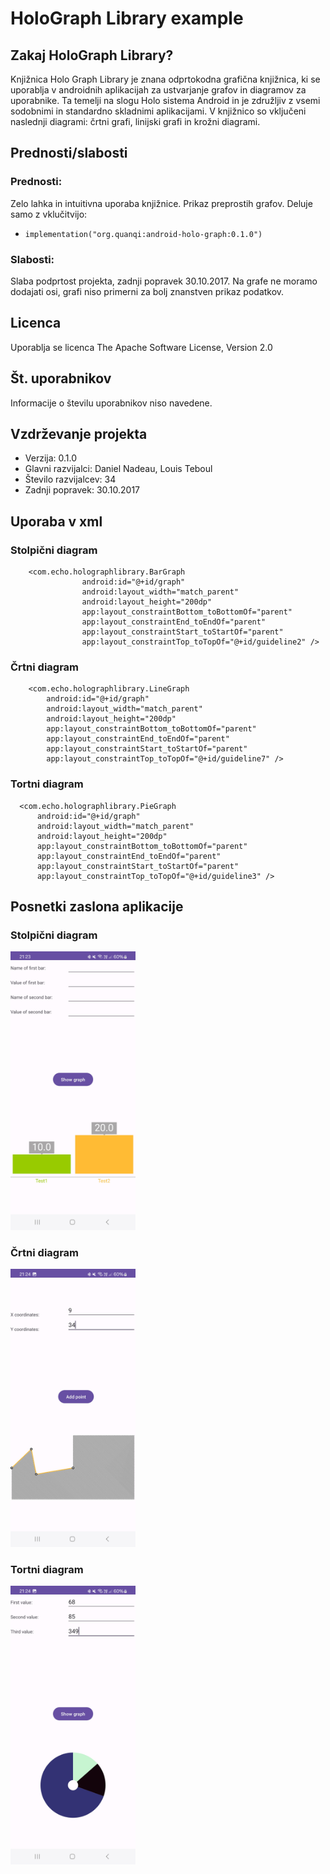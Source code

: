 # HoloGraph Library example

## Zakaj HoloGraph Library?
Knjižnica Holo Graph Library je znana odprtokodna grafična knjižnica, ki se uporablja v androidnih aplikacijah za ustvarjanje grafov in diagramov za uporabnike.
Ta temelji na slogu Holo sistema Android in je združljiv z vsemi sodobnimi in standardno skladnimi aplikacijami.
V knjižnico so vključeni naslednji diagrami: črtni grafi, linijski grafi in krožni diagrami.

## Prednosti/slabosti

### Prednosti:

Zelo lahka in intuitivna uporaba knjižnice. Prikaz preprostih grafov. Deluje samo z vklučitvijo:
-     implementation("org.quanqi:android-holo-graph:0.1.0")

### Slabosti:

Slaba podprtost projekta, zadnji popravek 30.10.2017. Na grafe ne moramo dodajati osi, grafi niso primerni za bolj znanstven prikaz podatkov. 

## Licenca

Uporablja se licenca The Apache Software License, Version 2.0

## Št. uporabnikov

Informacije o številu uporabnikov niso navedene.

## Vzdrževanje projekta

- Verzija: 0.1.0
- Glavni razvijalci: Daniel Nadeau, Louis Teboul
- Število razvijalcev: 34
- Zadnji popravek:  30.10.2017

## Uporaba v xml
### Stolpični diagram
        
        <com.echo.holographlibrary.BarGraph
                    android:id="@+id/graph"
                    android:layout_width="match_parent"
                    android:layout_height="200dp"
                    app:layout_constraintBottom_toBottomOf="parent"
                    app:layout_constraintEnd_toEndOf="parent"
                    app:layout_constraintStart_toStartOf="parent"
                    app:layout_constraintTop_toTopOf="@+id/guideline2" />

### Črtni diagram

        <com.echo.holographlibrary.LineGraph
            android:id="@+id/graph"
            android:layout_width="match_parent"
            android:layout_height="200dp"
            app:layout_constraintBottom_toBottomOf="parent"
            app:layout_constraintEnd_toEndOf="parent"
            app:layout_constraintStart_toStartOf="parent"
            app:layout_constraintTop_toTopOf="@+id/guideline7" />

### Tortni diagram

      <com.echo.holographlibrary.PieGraph
          android:id="@+id/graph"
          android:layout_width="match_parent"
          android:layout_height="200dp"
          app:layout_constraintBottom_toBottomOf="parent"
          app:layout_constraintEnd_toEndOf="parent"
          app:layout_constraintStart_toStartOf="parent"
          app:layout_constraintTop_toTopOf="@+id/guideline3" />

## Posnetki zaslona aplikacije
### Stolpični diagram
<img src="bar1.jpg" width="200" alt="Example Image"/>

### Črtni diagram
<img src="line1.jpg" width="200" alt="Example Image"/>

### Tortni diagram
<img src="pie1.jpg" width="200" alt="Example Image"/>

